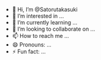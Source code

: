 - 👋 Hi, I’m @Satorutakasuki
- 👀 I’m interested in ...
- 🌱 I’m currently learning ...
- 💞️ I’m looking to collaborate on ...
- 📫 How to reach me ...
- 😄 Pronouns: ...
- ⚡ Fun fact: ...

<!---
Satorutakasuki/Satorutakasuki is a ✨ special ✨ repository because its `README.md` (this file) appears on your GitHub profile.
You can click the Preview link to take a look at your changes.
--->
